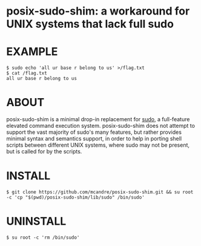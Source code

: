 # posix-sudo-shim: a workaround for UNIX systems that lack full sudo

# EXAMPLE

```console
$ sudo echo 'all ur base r belong to us' >/flag.txt
$ cat /flag.txt
all ur base r belong to us
```

# ABOUT

posix-sudo-shim is a minimal drop-in replacement for [sudo](https://www.sudo.ws/), a full-feature elevated command execution system. posix-sudo-shim does not attempt to support the vast majority of sudo's many features, but rather provides minimal syntax and semantics support, in order to help in porting shell scripts between different UNIX systems, where sudo may not be present, but is called for by the scripts.

# INSTALL

```console
$ git clone https://github.com/mcandre/posix-sudo-shim.git && su root -c 'cp "$(pwd)/posix-sudo-shim/lib/sudo" /bin/sudo'
```

# UNINSTALL

```console
$ su root -c 'rm /bin/sudo'
```
